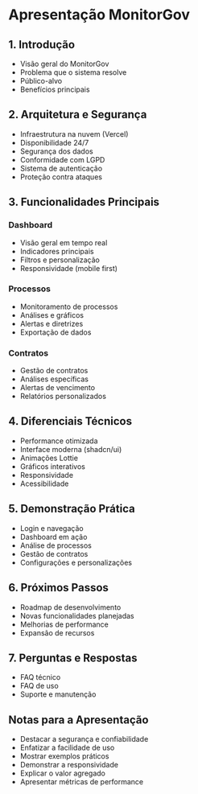 # Apresentação MonitorGov

## 1. Introdução

- Visão geral do MonitorGov
- Problema que o sistema resolve
- Público-alvo
- Benefícios principais

## 2. Arquitetura e Segurança

- Infraestrutura na nuvem (Vercel)
- Disponibilidade 24/7
- Segurança dos dados
- Conformidade com LGPD
- Sistema de autenticação
- Proteção contra ataques

## 3. Funcionalidades Principais

### Dashboard

- Visão geral em tempo real
- Indicadores principais
- Filtros e personalização
- Responsividade (mobile first)

### Processos

- Monitoramento de processos
- Análises e gráficos
- Alertas e diretrizes
- Exportação de dados

### Contratos

- Gestão de contratos
- Análises específicas
- Alertas de vencimento
- Relatórios personalizados

## 4. Diferenciais Técnicos

- Performance otimizada
- Interface moderna (shadcn/ui)
- Animações Lottie
- Gráficos interativos
- Responsividade
- Acessibilidade

## 5. Demonstração Prática

- Login e navegação
- Dashboard em ação
- Análise de processos
- Gestão de contratos
- Configurações e personalizações

## 6. Próximos Passos

- Roadmap de desenvolvimento
- Novas funcionalidades planejadas
- Melhorias de performance
- Expansão de recursos

## 7. Perguntas e Respostas

- FAQ técnico
- FAQ de uso
- Suporte e manutenção

## Notas para a Apresentação

- Destacar a segurança e confiabilidade
- Enfatizar a facilidade de uso
- Mostrar exemplos práticos
- Demonstrar a responsividade
- Explicar o valor agregado
- Apresentar métricas de performance
